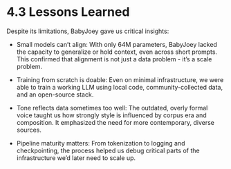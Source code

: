 # 4.3 Lessons Learned

Despite its limitations, BabyJoey gave us critical insights:

* Small models can’t align: With only 64M parameters, BabyJoey lacked the capacity to generalize or hold context, even across short prompts. This confirmed that alignment is not just a data problem - it’s a scale problem.

* Training from scratch is doable: Even on minimal infrastructure, we were able to train a working LLM using local code, community-collected data, and an open-source stack.

* Tone reflects data sometimes too well: The outdated, overly formal voice taught us how strongly style is influenced by corpus era and composition. It emphasized the need for more contemporary, diverse sources.

* Pipeline maturity matters: From tokenization to logging and checkpointing, the process helped us debug critical parts of the infrastructure we’d later need to scale up.
